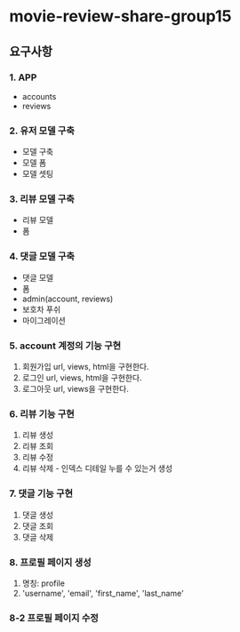 # movie-review-share-group15

## 요구사항

### 1. APP
- accounts
- reviews

### 2. 유저 모델 구축
- 모델 구축
- 모델 폼
- 모델 셋팅

### 3. 리뷰 모델 구축
- 리뷰 모델
- 폼

### 4. 댓글 모델 구축
- 댓글 모델
- 폼
- admin(account, reviews)
- 보호차 푸쉬
- 마이그레이션

### 5. account 계정의 기능 구현
1. 회원가입 url, views, html을 구현한다.
2. 로그인 url, views, html을 구현한다.
3. 로그아웃 url, views을 구현한다.


### 6. 리뷰 기능 구현
1. 리뷰 생성
2. 리뷰 조회
3. 리뷰 수정
4. 리뷰 삭제 - 인덱스 디테일 누를 수 있는거 생성

### 7. 댓글 기능 구현
1. 댓글 생성
2. 댓글 조회
3. 댓글 삭제
 
### 8. 프로필 페이지 생성
1. 명칭: profile
2. 'username', 'email', 'first_name', 'last_name'

### 8-2 프로필 페이지 수정